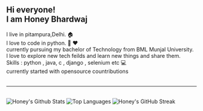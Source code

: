 ## Hi everyone! <br>I am Honey Bhardwaj

I live in pitampura,Delhi. 🏠<br>I love to code in python. 🥰 ❤️<br>currently pursuing my bachelor of Technology from BML Munjal University.
<br>I love to explore new tech feilds and learn new things and share them.<br>Skills : python , java, c , django , selenium etc 💻
<br>currently started with opensource countributions 
<br><br><hr><br>
![Honey's Github Stats](https://github-readme-stats.vercel.app/api?username=honeybhardwaj&show_icons=true)
![Top Languages](https://github-readme-stats.vercel.app/api/top-langs/?username=honeybhardwaj&layout=compact)
![Honey's GitHub Streak](https://github-readme-streak-stats.herokuapp.com/?user=honeybhardwaj)
